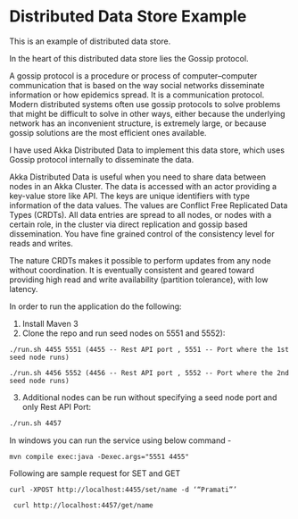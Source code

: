 Distributed Data Store Example
==============================

This is an example of distributed data store.

In the heart of this distributed data store lies the Gossip protocol.

A gossip protocol is a procedure or process of computer–computer communication that is based on the way social networks disseminate information or how epidemics spread. It is a communication protocol. Modern distributed systems often use gossip protocols to solve problems that might be difficult to solve in other ways, either because the underlying network has an inconvenient structure, is extremely large, or because gossip solutions are the most efficient ones available.

I have used Akka Distributed Data to implement this data store, which uses Gossip protocol internally to disseminate the data.

Akka Distributed Data is useful when you need to share data between nodes in an Akka Cluster. The data is accessed with an actor providing a key-value store like API. The keys are unique identifiers with type information of the data values. The values are Conflict Free Replicated Data Types (CRDTs).
All data entries are spread to all nodes, or nodes with a certain role, in the cluster via direct replication and gossip based dissemination. You have fine grained control of the consistency level for reads and writes.

The nature CRDTs makes it possible to perform updates from any node without coordination. 
It is eventually consistent and geared toward providing high read and write availability (partition tolerance), with low latency.


In order to run the application do the following: <br/>

1. Install Maven 3
2. Clone the repo and run seed nodes on 5551 and 5552):
```
./run.sh 4455 5551 (4455 -- Rest API port , 5551 -- Port where the 1st seed node runs)
```
```
./run.sh 4456 5552 (4456 -- Rest API port , 5552 -- Port where the 2nd seed node runs)
```
3. Additional nodes can be run without specifying a seed node port and only Rest API Port:
```bash
./run.sh 4457
```

In windows you can run the service using below command -

```
mvn compile exec:java -Dexec.args="5551 4455"
```

Following are sample request for SET and GET 

```
curl -XPOST http://localhost:4455/set/name -d ‘“Pramati”’
```

```
 curl http://localhost:4457/get/name
````